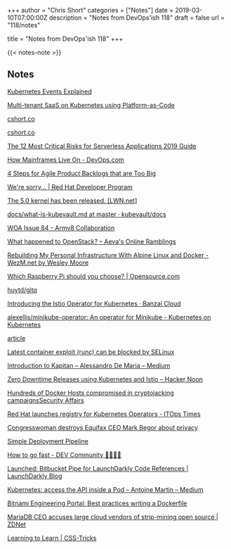 +++
author = "Chris Short"
categories = ["Notes"]
date = 2019-03-10T07:00:00Z
description = "Notes from DevOps'ish 118"
draft = false
url = "118/notes"

title = "Notes from DevOps'ish 118"
+++

{{< notes-note >}}

## Notes

[Kubernetes Events Explained](https://www.bluematador.com/blog/kubernetes-events-explained)

[Multi-tenant SaaS on Kubernetes using Platform-as-Code](https://medium.com/@cloudark/multi-tenant-saas-on-kubernetes-using-platform-as-code-a49301be9551)

[cshort.co](https://cshort.co/2EwX7kz)

[cshort.co](https://cshort.co/2ERMvy4)

[The 12 Most Critical Risks for Serverless Applications 2019 Guide](https://www.puresec.io/blog/the-12-most-critical-risks-for-serverless-applications-2019-guide)

[How Mainframes Live On - DevOps.com](https://devops.com/how-mainframes-live-on/)

[4 Steps for Agile Product Backlogs that are Too Big](https://www.mountaingoatsoftware.com/blog/four-steps-to-keep-your-product-backlog-small-and-manageable)

[We're sorry... | Red Hat Developer Program](https://developers.redhat.com/auth/realms/rhd/protocol/openid-connect/auth?client_id=web&redirect_uri=https%3A%2F%2Fdevelopers.redhat.com%2Fblog%2F2019%2F03%2F04%2Fred-hat-enterprise-linux-8-beta-cheat-sheet-for-developers%2F&state=1f1c6ec4-228e-469a-8346-bbe8c56e2aeb&nonce=57abf55c-7847-4231-9acc-d5e39da6978f&response_mode=fragment&response_type=code&scope=openid&prompt=none)

[The 5.0 kernel has been released. [LWN.net]](https://lwn.net/Articles/780640/rss)

[docs/what-is-kubevault.md at master · kubevault/docs](https://github.com/kubevault/docs/blob/master/docs/concepts/what-is-kubevault.md)

[WOA Issue 84 - Armv8 Collaboration](https://www.worksonarm.com/blog/woa-issue-84/)

[What happened to OpenStack? – Aeva's Online Ramblings](https://aeva.online/2019/03/what-happened-to-openstack/)

[Rebuilding My Personal Infrastructure With Alpine Linux and Docker - WezM.net by Wesley Moore](https://www.wezm.net/technical/2019/02/alpine-linux-docker-infrastructure/)

[Which Raspberry Pi should you choose? | Opensource.com](https://opensource.com/article/19/3/which-raspberry-pi-choose)

[huytd/gitq](https://github.com/huytd/gitq)

[Introducing the Istio Operator for Kubernetes · Banzai Cloud](https://banzaicloud.com/blog/istio-operator/)

[alexellis/minikube-operator: An operator for Minikube - Kubernetes on Kubernetes](https://github.com/alexellis/minikube-operator)

[article](https://gist.github.com/dvallin/3c52ef1c5119f4d2d62774a74dcb9f93)

[Latest container exploit (runc) can be blocked by SELinux](https://www.redhat.com/en/blog/latest-container-exploit-runc-can-be-blocked-selinux)

[Introduction to Kapitan – Alessandro De Maria – Medium](https://medium.com/@alessandro.demaria/introduction-to-kapitan-adb6a488cd77)

[Zero Downtime Releases using Kubernetes and Istio – Hacker Noon](https://hackernoon.com/zero-downtime-releases-using-kubernetes-and-istio-ce56f1cf84dc)

[Hundreds of Docker Hosts compromised in cryptojacking campaignsSecurity Affairs](https://securityaffairs.co/wordpress/81981/hacking/docker-hosts-cryptojacking-campaigns.html)

[Red Hat launches registry for Kubernetes Operators - ITOps Times](https://www.itopstimes.com/contain/red-hat-launches-registry-for-kubernetes-operators/)

[Congresswoman destroys Equifax CEO Mark Begor about privacy](https://www.fastcompany.com/90312551/watch-a-congresswoman-destroy-equifax-ceo-mark-begor-in-an-epic-privacy-burn)

[Simple Deployment Pipeline](https://sysadmincasts.com/episodes/58-simple-deployment-pipeline)

[How to go fast - DEV Community 👩‍💻👨‍💻](https://dev.to/quii/how-to-go-fast-2195)

[Launched: Bitbucket Pipe for LaunchDarkly Code References | LaunchDarkly Blog](https://launchdarkly.com/blog/launched-bitbucket-pipe-for-launchdarkly-code-references/)

[Kubernetes: access the API inside a Pod – Antoine Martin – Medium](https://medium.com/@antoine_martin/kubernetes-access-the-api-inside-a-pod-eb49af8c8b06)

[Bitnami Engineering Portal: Best practices writing a Dockerfile](https://engineering.bitnami.com/articles/best-practices-writing-a-dockerfile.html)

[MariaDB CEO accuses large cloud vendors of strip-mining open source | ZDNet](https://www.zdnet.com/article/mariadb-ceo-accuses-large-cloud-vendors-of-strip-mining-open-source/)

[Learning to Learn | CSS-Tricks](https://css-tricks.com/learning-to-learn/)
